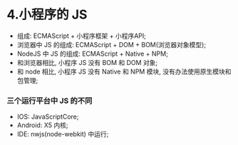 # 4.小程序的 JS
- 组成: ECMAScript + 小程序框架 + 小程序API;
- 浏览器中 JS 的组成: ECMAScript + DOM + BOM(浏览器对象模型);
- NodeJS 中 JS 的组成: ECMAScript + Native + NPM;
- 和浏览器相比, 小程序 JS 没有 BOM 和 DOM 对象;
- 和 node 相比, 小程序 JS 没有 Native 和 NPM 模块, 没有办法使用原生模块和包管理;

### 三个运行平台中 JS 的不同
- IOS: JavaScriptCore;
- Android: X5 内核;
- IDE: nwjs(node-webkit) 中运行;
